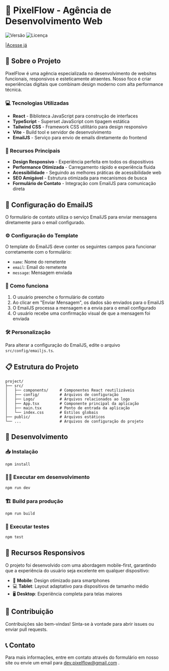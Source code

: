 # 🌟 PixelFlow - Agência de Desenvolvimento Web

![Versão](https://img.shields.io/badge/versão-1.0.0-blue)
![Licença](https://img.shields.io/badge/licença-MIT-green)

|[Acesse já](https://pixel-flow-agency.vercel.app/)

## 🚀 Sobre o Projeto

PixelFlow é uma agência especializada no desenvolvimento de websites funcionais, responsivos e esteticamente atraentes. Nosso foco é criar experiências digitais que combinam design moderno com alta performance técnica.

### 💻 Tecnologias Utilizadas

- **React** - Biblioteca JavaScript para construção de interfaces
- **TypeScript** - Superset JavaScript com tipagem estática
- **Tailwind CSS** - Framework CSS utilitário para design responsivo
- **Vite** - Build tool e servidor de desenvolvimento
- **EmailJS** - Serviço para envio de emails diretamente do frontend

### 🎯 Recursos Principais

- **Design Responsivo** - Experiência perfeita em todos os dispositivos
- **Performance Otimizada** - Carregamento rápido e experiência fluida
- **Acessibilidade** - Seguindo as melhores práticas de acessibilidade web
- **SEO Amigável** - Estrutura otimizada para mecanismos de busca
- **Formulário de Contato** - Integração com EmailJS para comunicação direta

## 📧 Configuração do EmailJS

O formulário de contato utiliza o serviço EmailJS para enviar mensagens diretamente para o email configurado. 

### ⚙️ Configuração do Template
O template do EmailJS deve conter os seguintes campos para funcionar corretamente com o formulário:
- `name`: Nome do remetente
- `email`: Email do remetente
- `message`: Mensagem enviada

### 🔄 Como funciona
1. O usuário preenche o formulário de contato
2. Ao clicar em "Enviar Mensagem", os dados são enviados para o EmailJS
3. O EmailJS processa a mensagem e a envia para o email configurado
4. O usuário recebe uma confirmação visual de que a mensagem foi enviada

### 🛠️ Personalização
Para alterar a configuração do EmailJS, edite o arquivo `src/config/emailjs.ts`.

## 📋 Estrutura do Projeto

```
project/
├── src/
│   ├── components/     # Componentes React reutilizáveis
│   ├── config/         # Arquivos de configuração
│   ├── Logo/           # Arquivos relacionados ao logo
│   ├── App.tsx         # Componente principal da aplicação
│   ├── main.tsx        # Ponto de entrada da aplicação
│   └── index.css       # Estilos globais
├── public/             # Arquivos estáticos
└── ...                 # Arquivos de configuração do projeto
```

## 🚀 Desenvolvimento

### 📥 Instalação
```bash
npm install
```

### 🏃‍♂️ Executar em desenvolvimento
```bash
npm run dev
```

### 🏗️ Build para produção
```bash
npm run build
```

### 🧪 Executar testes
```bash
npm test
```

## 📱 Recursos Responsivos

O projeto foi desenvolvido com uma abordagem mobile-first, garantindo que a experiência do usuário seja excelente em qualquer dispositivo:

- 📱 **Mobile**: Design otimizado para smartphones
- 💻 **Tablet**: Layout adaptativo para dispositivos de tamanho médio
- 🖥️ **Desktop**: Experiência completa para telas maiores

## 🤝 Contribuição

Contribuições são bem-vindas! Sinta-se à vontade para abrir issues ou enviar pull requests.

## 📞 Contato

Para mais informações, entre em contato através do formulário em nosso site ou envie um email para dev.pixelflow@gmail.com . 
